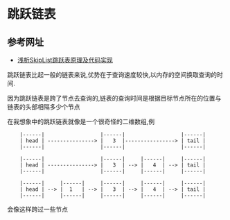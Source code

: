 # 跳跃链表

## 参考网址
* [浅析SkipList跳跃表原理及代码实现](http://blog.csdn.net/ict2014/article/details/17394259)

跳跃链表比起一般的链表来说,优势在于查询速度较快,以内存的空间换取查询的时间.

因为跳跃链表是跨了节点去查询的,链表的查询时间是根据目标节点所在的位置与链表的头部相隔多少个节点

在我想象中的跳跃链表就像是一个很奇怪的二维数组,例

        |------|                  |------|                  |------|
        | head | ---------------> |   3  |----------------> | tail |
        |------|                  |------|                  |------|

        |------|                  |------|     |------|     |------|
        | head | ---------------> |   3  | --> |   4  | --> | tail |
        |------|                  |------|     |------|     |------|

        |------|     |------|     |------|     |------|     |------|
        | head | --> |  1   | --> |   3  | --> |   4  | --> | tail |
        |------|     |------|     |------|     |------|     |------|

会像这样跨过一些节点